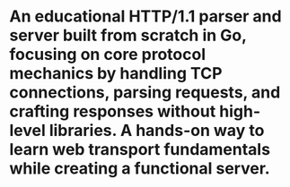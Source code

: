# An educational HTTP/1.1 parser and server built from scratch in Go, focusing on core protocol mechanics by handling TCP connections, parsing requests, and crafting responses without high-level libraries. A hands-on way to learn web transport fundamentals while creating a functional server.
